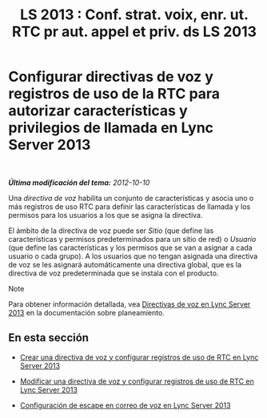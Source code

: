﻿---
title: "LS 2013 : Conf. strat. voix, enr. ut. RTC pr aut. appel et priv. ds LS 2013"
TOCTitle: Configurar directivas de voz y registros de uso de la RTC para autorizar características y privilegios de llamada
ms:assetid: 63f22010-a3d7-4cbd-86e8-6fc0e13c2b84
ms:mtpsurl: https://technet.microsoft.com/es-es/library/Gg398450(v=OCS.15)
ms:contentKeyID: 48275471
ms.date: 01/07/2017
mtps_version: v=OCS.15
ms.translationtype: HT
---

# Configurar directivas de voz y registros de uso de la RTC para autorizar características y privilegios de llamada en Lync Server 2013

 

_**Última modificación del tema:** 2012-10-10_

Una *directiva de voz* habilita un conjunto de características y asocia uno o más registros de uso RTC para definir las características de llamada y los permisos para los usuarios a los que se asigna la directiva.

El ámbito de la directiva de voz puede ser *Sitio* (que define las características y permisos predeterminados para un sitio de red) o *Usuario* (que define las características y los permisos que se van a asignar a cada usuario o cada grupo). A los usuarios que no tengan asignada una directiva de voz se les asignará automáticamente una directiva global, que es la directiva de voz predeterminada que se instala con el producto.


> [!NOTE]
> Para obtener información detallada, vea <A href="lync-server-2013-voice-policies.md">Directivas de voz en Lync Server 2013</A> en la documentación sobre planeamiento.



## En esta sección

  - [Crear una directiva de voz y configurar registros de uso de RTC en Lync Server 2013](lync-server-2013-create-a-voice-policy-and-configure-pstn-usage-records.md)

  - [Modificar una directiva de voz y configurar registros de uso de RTC en Lync Server 2013](lync-server-2013-modify-a-voice-policy-and-configure-pstn-usage-records.md)

  - [Configuración de escape en correo de voz en Lync Server 2013](lync-server-2013-configuring-voice-mail-escape.md)

